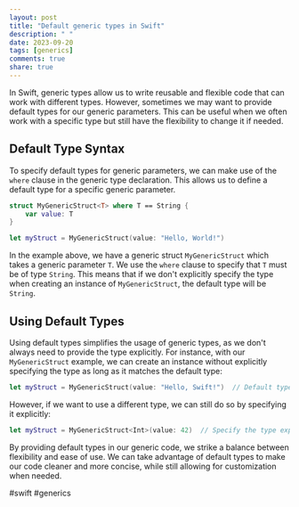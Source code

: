 ```yaml
---
layout: post
title: "Default generic types in Swift"
description: " "
date: 2023-09-20
tags: [generics]
comments: true
share: true
---
```


In Swift, generic types allow us to write reusable and flexible code that can work with different types. However, sometimes we may want to provide default types for our generic parameters. This can be useful when we often work with a specific type but still have the flexibility to change it if needed.

## Default Type Syntax

To specify default types for generic parameters, we can make use of the `where` clause in the generic type declaration. This allows us to define a default type for a specific generic parameter.

```swift
struct MyGenericStruct<T> where T == String {
    var value: T
}

let myStruct = MyGenericStruct(value: "Hello, World!")
```

In the example above, we have a generic struct `MyGenericStruct` which takes a generic parameter `T`. We use the `where` clause to specify that `T` must be of type `String`. This means that if we don't explicitly specify the type when creating an instance of `MyGenericStruct`, the default type will be `String`.

## Using Default Types

Using default types simplifies the usage of generic types, as we don't always need to provide the type explicitly. For instance, with our `MyGenericStruct` example, we can create an instance without explicitly specifying the type as long as it matches the default type:

```swift
let myStruct = MyGenericStruct(value: "Hello, Swift!")  // Default type is assumed as String
```

However, if we want to use a different type, we can still do so by specifying it explicitly:

```swift
let myStruct = MyGenericStruct<Int>(value: 42)  // Specify the type explicitly as Int
```

By providing default types in our generic code, we strike a balance between flexibility and ease of use. We can take advantage of default types to make our code cleaner and more concise, while still allowing for customization when needed.

#swift #generics